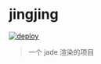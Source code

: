 # jingjing

[![deploy](https://github.com/sliwei/jingjing/actions/workflows/action.yaml/badge.svg)](https://github.com/sliwei/jingjing/actions/workflows/action.yaml)

> 一个 jade 渲染的项目
